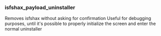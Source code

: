 ### isfshax_payload_uninstaller
Removes isfshax without asking for confirmation
Useful for debugging purposes, until it's possible to properly initialize the screen and enter the normal uninstaller
